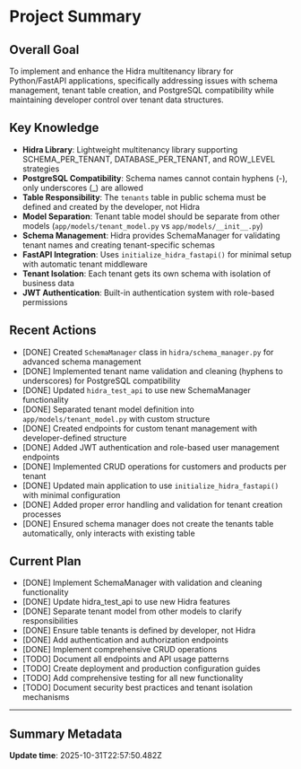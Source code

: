 # Project Summary

## Overall Goal
To implement and enhance the Hidra multitenancy library for Python/FastAPI applications, specifically addressing issues with schema management, tenant table creation, and PostgreSQL compatibility while maintaining developer control over tenant data structures.

## Key Knowledge
- **Hidra Library**: Lightweight multitenancy library supporting SCHEMA_PER_TENANT, DATABASE_PER_TENANT, and ROW_LEVEL strategies
- **PostgreSQL Compatibility**: Schema names cannot contain hyphens (-), only underscores (_) are allowed
- **Table Responsibility**: The `tenants` table in public schema must be defined and created by the developer, not Hidra
- **Model Separation**: Tenant table model should be separate from other models (`app/models/tenant_model.py` vs `app/models/__init__.py`)
- **Schema Management**: Hidra provides SchemaManager for validating tenant names and creating tenant-specific schemas
- **FastAPI Integration**: Uses `initialize_hidra_fastapi()` for minimal setup with automatic tenant middleware
- **Tenant Isolation**: Each tenant gets its own schema with isolation of business data
- **JWT Authentication**: Built-in authentication system with role-based permissions

## Recent Actions
- [DONE] Created `SchemaManager` class in `hidra/schema_manager.py` for advanced schema management
- [DONE] Implemented tenant name validation and cleaning (hyphens to underscores) for PostgreSQL compatibility
- [DONE] Updated `hidra_test_api` to use new SchemaManager functionality
- [DONE] Separated tenant model definition into `app/models/tenant_model.py` with custom structure
- [DONE] Created endpoints for custom tenant management with developer-defined structure
- [DONE] Added JWT authentication and role-based user management endpoints
- [DONE] Implemented CRUD operations for customers and products per tenant
- [DONE] Updated main application to use `initialize_hidra_fastapi()` with minimal configuration
- [DONE] Added proper error handling and validation for tenant creation processes
- [DONE] Ensured schema manager does not create the tenants table automatically, only interacts with existing table

## Current Plan
- [DONE] Implement SchemaManager with validation and cleaning functionality
- [DONE] Update hidra_test_api to use new Hidra features
- [DONE] Separate tenant model from other models to clarify responsibilities  
- [DONE] Ensure table tenants is defined by developer, not Hidra
- [DONE] Add authentication and authorization endpoints
- [DONE] Implement comprehensive CRUD operations
- [TODO] Document all endpoints and API usage patterns
- [TODO] Create deployment and production configuration guides
- [TODO] Add comprehensive testing for all new functionality
- [TODO] Document security best practices and tenant isolation mechanisms

---

## Summary Metadata
**Update time**: 2025-10-31T22:57:50.482Z 
